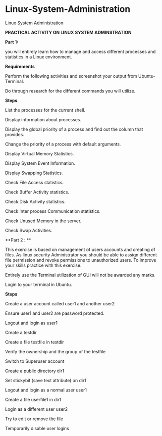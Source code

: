 # Linux-System-Administration
Linux System Administration

**PRACTICAL ACTIVITY ON LINUX SYSTEM ADMINSTRATION** 

**Part 1:** 

you will entirely learn how to manage and access different processes and statistics in a Linux environment. 

**Requirements**

Perform the following activities and screenshot your output from Ubuntu- Terminal. 

Do through research for the different commands you will utilize. 


**Steps**

List the processes for the current shell. 

Display information about processes. 

Display the global priority of a process and find out the column that provides. 

Change the priority of a process with default arguments. 

Display Virtual Memory Statistics. 

Display System Event Information. 

Display Swapping Statistics. 

Check File Access statistics. 

Check Buffer Activity statistics. 

Check Disk Activity statistics. 

Check Inter process Communication statistics. 

Check Unused Memory in the server.     

Check Swap Activities. 

 

**Part 2 : **

This exercise is based on management of users accounts and creating of files. As linux security Administrator you should be able to assign different file permission and revoke permissions to unauthorized users. To improve your skills practice with this exercise.  

Entirely use the Terminal utilization of GUI will not be awarded any marks. 

Login to your terminal in Ubuntu. 

**Steps**

Create a user account called user1 and another user2 

Ensure user1 and user2 are password protected. 

Logout and login as user1 

Create a testdir 

Create a file testfile in testdir 

Verify the ownership and the group of the testfile 

Switch to Superuser account 

Create a public directory dir1 

Set stickybit (save text attribute) on dir1 

Logout and login as a normal user user1 

Create a file userfile1 in dir1 

Login as a different user user2 

Try to edit or remove the file 

Temporarily disable user logins  
